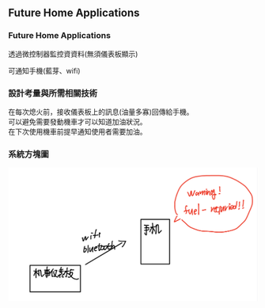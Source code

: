 


## Future Home Applications

### Future Home Applications

透過微控制器監控資資料(無須儀表板顯示)

可通知手機(藍芽、wifi)

### 設計考量與所需相關技術
在每次熄火前，接收儀表板上的訊息(油量多寡)回傳給手機。<br>
可以避免需要發動機車才可以知道加油狀況。<br>
在下次使用機車前提早通知使用者需要加油。<br>
### 系統方塊圖
![](https://github.com/jz-huanng/AI-course/blob/gh-pages/images2/iot-homework.PNG?raw=true)

